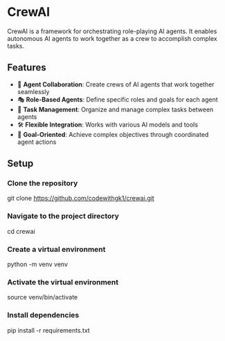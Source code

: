 # CrewAI

CrewAI is a framework for orchestrating role-playing AI agents. It enables autonomous AI agents to work together as a crew to accomplish complex tasks.

## Features

- 🤝 **Agent Collaboration**: Create crews of AI agents that work together seamlessly
- 🎭 **Role-Based Agents**: Define specific roles and goals for each agent
- 🔄 **Task Management**: Organize and manage complex tasks between agents
- 🛠️ **Flexible Integration**: Works with various AI models and tools
- 🎯 **Goal-Oriented**: Achieve complex objectives through coordinated agent actions

## Setup

### Clone the repository
git clone https://github.com/codewithgk1/crewai.git

### Navigate to the project directory
cd crewai

### Create a virtual environment
python -m venv venv

### Activate the virtual environment
source venv/bin/activate

### Install dependencies
pip install -r requirements.txt